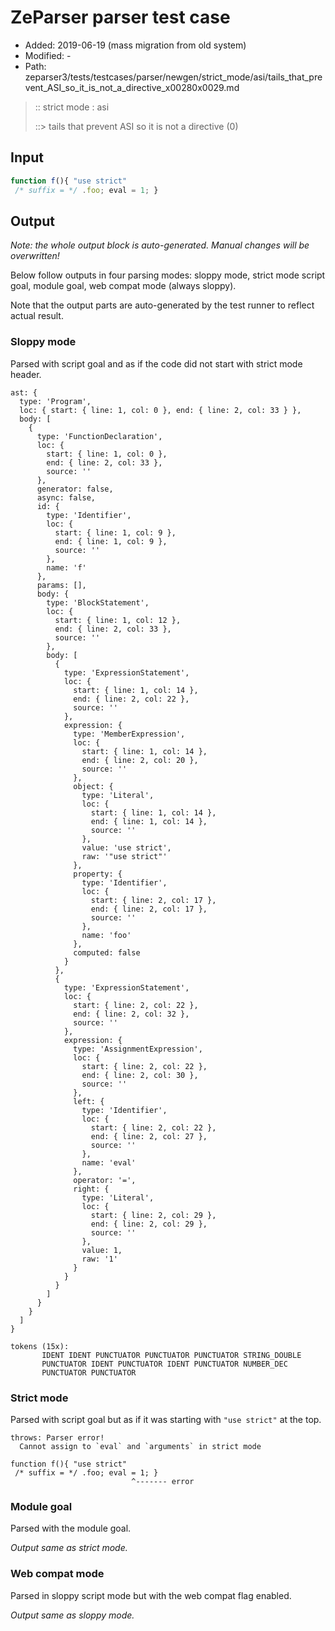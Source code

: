 # ZeParser parser test case

- Added: 2019-06-19 (mass migration from old system)
- Modified: -
- Path: zeparser3/tests/testcases/parser/newgen/strict_mode/asi/tails_that_prevent_ASI_so_it_is_not_a_directive_x00280x0029.md

> :: strict mode : asi
>
> ::> tails that prevent ASI so it is not a directive (0)

## Input

`````js
function f(){ "use strict" 
 /* suffix = */ .foo; eval = 1; }
`````

## Output

_Note: the whole output block is auto-generated. Manual changes will be overwritten!_

Below follow outputs in four parsing modes: sloppy mode, strict mode script goal, module goal, web compat mode (always sloppy).

Note that the output parts are auto-generated by the test runner to reflect actual result.

### Sloppy mode

Parsed with script goal and as if the code did not start with strict mode header.

`````
ast: {
  type: 'Program',
  loc: { start: { line: 1, col: 0 }, end: { line: 2, col: 33 } },
  body: [
    {
      type: 'FunctionDeclaration',
      loc: {
        start: { line: 1, col: 0 },
        end: { line: 2, col: 33 },
        source: ''
      },
      generator: false,
      async: false,
      id: {
        type: 'Identifier',
        loc: {
          start: { line: 1, col: 9 },
          end: { line: 1, col: 9 },
          source: ''
        },
        name: 'f'
      },
      params: [],
      body: {
        type: 'BlockStatement',
        loc: {
          start: { line: 1, col: 12 },
          end: { line: 2, col: 33 },
          source: ''
        },
        body: [
          {
            type: 'ExpressionStatement',
            loc: {
              start: { line: 1, col: 14 },
              end: { line: 2, col: 22 },
              source: ''
            },
            expression: {
              type: 'MemberExpression',
              loc: {
                start: { line: 1, col: 14 },
                end: { line: 2, col: 20 },
                source: ''
              },
              object: {
                type: 'Literal',
                loc: {
                  start: { line: 1, col: 14 },
                  end: { line: 1, col: 14 },
                  source: ''
                },
                value: 'use strict',
                raw: '"use strict"'
              },
              property: {
                type: 'Identifier',
                loc: {
                  start: { line: 2, col: 17 },
                  end: { line: 2, col: 17 },
                  source: ''
                },
                name: 'foo'
              },
              computed: false
            }
          },
          {
            type: 'ExpressionStatement',
            loc: {
              start: { line: 2, col: 22 },
              end: { line: 2, col: 32 },
              source: ''
            },
            expression: {
              type: 'AssignmentExpression',
              loc: {
                start: { line: 2, col: 22 },
                end: { line: 2, col: 30 },
                source: ''
              },
              left: {
                type: 'Identifier',
                loc: {
                  start: { line: 2, col: 22 },
                  end: { line: 2, col: 27 },
                  source: ''
                },
                name: 'eval'
              },
              operator: '=',
              right: {
                type: 'Literal',
                loc: {
                  start: { line: 2, col: 29 },
                  end: { line: 2, col: 29 },
                  source: ''
                },
                value: 1,
                raw: '1'
              }
            }
          }
        ]
      }
    }
  ]
}

tokens (15x):
       IDENT IDENT PUNCTUATOR PUNCTUATOR PUNCTUATOR STRING_DOUBLE
       PUNCTUATOR IDENT PUNCTUATOR IDENT PUNCTUATOR NUMBER_DEC
       PUNCTUATOR PUNCTUATOR
`````

### Strict mode

Parsed with script goal but as if it was starting with `"use strict"` at the top.

`````
throws: Parser error!
  Cannot assign to `eval` and `arguments` in strict mode

function f(){ "use strict"
 /* suffix = */ .foo; eval = 1; }
                           ^------- error
`````


### Module goal

Parsed with the module goal.

_Output same as strict mode._

### Web compat mode

Parsed in sloppy script mode but with the web compat flag enabled.

_Output same as sloppy mode._
